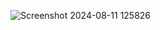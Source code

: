 
![Screenshot 2024-08-11 125826](https://github.com/user-attachments/assets/494c20c3-c7c1-4f5d-9984-e6550a1c161a)


